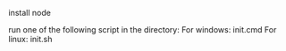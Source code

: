 install node

run one of the following script in the directory:
	For windows: init.cmd
	For linux: init.sh
